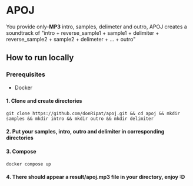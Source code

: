 # APOJ
You provide only-**MP3** intro, samples, delimeter and outro, APOJ creates a soundtrack of "intro + reverse_sample1 + sample1 + delimiter + reverse_sample2 + sample2 + delimeter + ... + outro"

## How to run locally
### Prerequisites
- Docker

#### 1. Clone and create directories
``git clone https://github.com/donRipat/apoj.git && cd apoj && mkdir samples && mkdir intro && mkdir outro && mkdir delimiter``

#### 2. Put your samples, intro, outro and delimiter in corresponding directories

#### 3. Compose
``docker compose up``

#### 4. There should appear a result/apoj.mp3 file in your directory, enjoy :D
